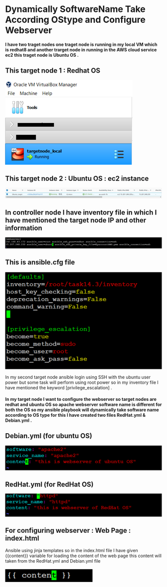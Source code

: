 # Dynamically SoftwareName Take According OStype and Configure Webserver

#### I have two traget nodes one traget node is running in my local VM which is redhat8 and another trarget node in running in the AWS cloud service ec2 this traget node is Ubuntu OS .

## This target node 1 : Redhat OS
<img src="Screenshots/local_target_node.png">

## This target node 2 : Ubuntu OS : ec2 instance
<img src="Screenshots/traget_node_ubuntu_ec2.PNG" >

## In controller node I have inventory file in which I have mentioned the target node IP and other information

<img src="Screenshots/inventory.PNG" >

## This is ansible.cfg file

<img src="Screenshots/ansible_cfg.PNG">

In my second target node ansible login using SSH with the ubuntu user power but some task will perform using root power so in my inventory file I have mentioned the keyword [privilege_escalation] .

#### In my target node I want to configure the webserver so target nodes are redhat and ubuntu OS so apache webserver software name is different for both the OS so  my ansible playbook will dynamically take software name according to OS type for this I have created two files RedHat.yml & Debian.yml .

## Debian.yml (for ubuntu OS)
<img src="Screenshots/Debian.yml.png">

## RedHat.yml (for RedHat OS)
<img src="Screenshots/RedHat.yml.png">

## For configuring webserver : Web Page : index.html
Ansible using jinja templates so in the index.html file I have given {{content}} variable for loading the content of the web page this content will taken from the RedHat.yml and Debian.yml file

<img src="Screenshots/index.html.PNG">
